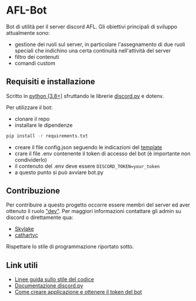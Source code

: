 # AFL-Bot

Bot di utilità per il server discord AFL.
Gli obiettivi principali di sviluppo attualmente sono:

- gestione dei ruoli sul server, in particolare l'assegnamento di due ruoli speciali che indichino una certa continuità nell'attività del server
- filtro dei contenuti
- comandi custom

## Requisiti e installazione

Scritto in [python (3.8+)](https://www.python.org/downloads/) sfruttando le librerie [discord.py](https://github.com/Rapptz/discord.py) e dotenv.

Per utilizzare il bot:

- clonare il repo
- installare le dipendenze

```bash
pip install -r requirements.txt
```

- creare il file config.json seguendo le indicazioni del [template](https://github.com/AFLdiscord/AFL-Bot/blob/master/config.template)
- crare il file .env contenente il token di accesso del bot (è importante non condividerlo)
- il contenuto del .env deve essere `DISCORD_TOKEN=your_token`
- a questo punto si può avviare bot.py

## Contribuzione

Per contribuire a questo progetto occorre essere membri del server ed aver ottenuto il ruolo ["dev"](https://github.com/AFLdiscord/AFL-Rules/wiki/Progetti-del-forum). Per maggiori informazioni contattare gli admin su discord o direttamente qua:

- [Skylake](https://github.com/Skylake-dev)
- [cathartyc](https://github.com/cathartyc)

Rispettare lo stile di programmazione riportato sotto.

## Link utili

- [Linee guida sullo stile del codice](https://www.python.org/dev/peps/pep-0008/)
- [Documentazione discord.py](https://discordpy.readthedocs.io/en/latest/)
- [Come creare applicazione e ottenere il token del bot](https://www.writebots.com/discord-bot-token/)
